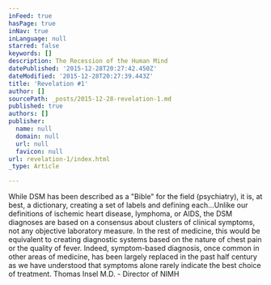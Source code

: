 ```yaml
---
inFeed: true
hasPage: true
inNav: true
inLanguage: null
starred: false
keywords: []
description: The Recession of the Human Mind
datePublished: '2015-12-28T20:27:42.450Z'
dateModified: '2015-12-28T20:27:39.443Z'
title: 'Revelation #1'
author: []
sourcePath: _posts/2015-12-28-revelation-1.md
published: true
authors: []
publisher:
  name: null
  domain: null
  url: null
  favicon: null
url: revelation-1/index.html
_type: Article

---
```

While DSM has been described as a "Bible" for the field (psychiatry), it is, at best, a dictionary, creating a set of labels and defining each...Unlike our definitions of ischemic heart disease, lymphoma, or AIDS, the DSM diagnoses are based on a consensus about clusters of clinical symptoms, not any objective laboratory measure. In the rest of medicine, this would be equivalent to creating diagnostic systems based on the nature of chest pain or the quality of fever. Indeed, symptom-based diagnosis, once common in other areas of medicine, has been largely replaced in the past half century as we have understood that symptoms alone rarely indicate the best choice of treatment. Thomas Insel M.D. - Director of NIMH